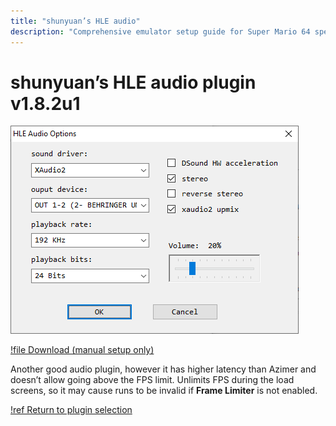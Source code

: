```yaml
---
title: "shunyuan’s HLE audio"
description: "Comprehensive emulator setup guide for Super Mario 64 speedruns"
---
```


# shunyuan’s HLE audio plugin v1.8.2u1

![](./img/shunyuan.png)

[!file Download (manual setup only)](https://www.dropbox.com/s/hhgnnm77a3945j7/HleAudio_v1.8.2u1.zip?dl=1)

Another good audio plugin, however it has higher latency than Azimer and doesn’t allow going above the FPS limit. Unlimits FPS during the load screens, so it may cause runs to be invalid if **Frame Limiter** is not enabled.

[!ref Return to plugin selection](plugin_setup.md#plugin-selection)

